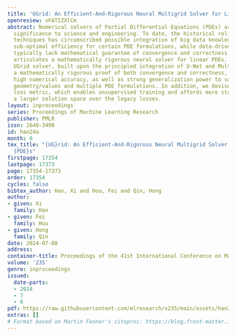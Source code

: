 ```yaml
---
title: 'UGrid: An Efficient-And-Rigorous Neural Multigrid Solver for Linear PDEs'
openreview: vFATIZXlCm
abstract: Numerical solvers of Partial Differential Equations (PDEs) are of fundamental
  significance to science and engineering. To date, the historical reliance on legacy
  techniques has circumscribed possible integration of big data knowledge and exhibits
  sub-optimal efficiency for certain PDE formulations, while data-driven neural methods
  typically lack mathematical guarantee of convergence and correctness. This paper
  articulates a mathematically rigorous neural solver for linear PDEs. The proposed
  UGrid solver, built upon the principled integration of U-Net and MultiGrid, manifests
  a mathematically rigorous proof of both convergence and correctness, and showcases
  high numerical accuracy, as well as strong generalization power to various input
  geometry/values and multiple PDE formulations. In addition, we devise a new residual
  loss metric, which enables unsupervised training and affords more stability and
  a larger solution space over the legacy losses.
layout: inproceedings
series: Proceedings of Machine Learning Research
publisher: PMLR
issn: 2640-3498
id: han24a
month: 0
tex_title: "{UG}rid: An Efficient-And-Rigorous Neural Multigrid Solver for Linear
  {PDE}s"
firstpage: 17354
lastpage: 17373
page: 17354-17373
order: 17354
cycles: false
bibtex_author: Han, Xi and Hou, Fei and Qin, Hong
author:
- given: Xi
  family: Han
- given: Fei
  family: Hou
- given: Hong
  family: Qin
date: 2024-07-08
address:
container-title: Proceedings of the 41st International Conference on Machine Learning
volume: '235'
genre: inproceedings
issued:
  date-parts:
  - 2024
  - 7
  - 8
pdf: https://raw.githubusercontent.com/mlresearch/v235/main/assets/han24a/han24a.pdf
extras: []
# Format based on Martin Fenner's citeproc: https://blog.front-matter.io/posts/citeproc-yaml-for-bibliographies/
---
```

